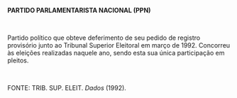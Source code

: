 **PARTIDO PARLAMENTARISTA NACIONAL (PPN)**

 

Partido político que obteve deferimento de seu pedido de registro
provisório junto ao Tribunal Superior Eleitoral em março de 1992.
Concorreu às eleições realizadas naquele ano, sendo esta sua única
participação em pleitos.

 

FONTE: TRIB. SUP. ELEIT. *Dados* (1992).

 
